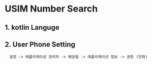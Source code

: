 # USIM Number Search

## 1. kotlin Languge  

## 2. User Phone Setting 
      설정 -> 애플리케이션 관리자 -> 해당앱 -> 애플리케이션 정보 -> 권한 (전화)
